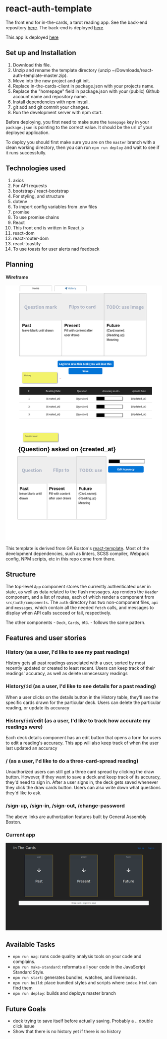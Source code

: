 # react-auth-template

The front end for in-the-cards, a tarot reading app. See the back-end repository
[here](https://github.com/TaraYoo/in-the-cards). The back-end is deployed [here](https://pure-lowlands-31271.herokuapp.com/cards).

This app is deployed [here](https://tarayoo.github.io/in-the-cards-client/#/)

## Set up and Installation
1. Download this file.
1. Unzip and rename the template directory (unzip ~/Downloads/react-auth-template-master.zip).
1. Move into the new project and git init.
1. Replace in-the-cards-client in package.json with your projects name.
1. Replace the "homepage" field in package.json with your (public) Github account name and repository name.
1. Install dependencies with npm install.
1. git add and git commit your changes.
1. Run the development server with npm start.

Before deploying, you first need to make sure the `homepage` key in your
`package.json` is pointing to the correct value. It should be the url of your
deployed application.

To deploy you should first make sure you are on the `master` branch with a
clean working directory, then you can run `npm run deploy` and wait to see if
it runs successfully.

## Technologies used
1. axios
  1. For API requests
2. bootstrap / react-bootstrap
  1. For styling, and structure
4. dotenv
  1. To import config variables from .env files
5. promise
  1. To use promise chains
6. React
  1. This front end is written in React.js
7. react-dom
8. react-router-dom
9. react-toastify
  1. To use toasts for user alerts nad feedback

## Planning

#### Wireframe

![Wireframe](./Wireframe.png)

This template is derived from GA Boston's [react-template](https://git.generalassemb.ly/ga-wdi-boston/react-template).
Most of the development dependencies, such as linters, SCSS compiler, Webpack
config, NPM scripts, etc in this repo come from there.

## Structure

The top-level `App` component stores the currently authenticated
user in state, as well as data related to the flash messages. `App` renders the
`Header` component, and a list of routes, each of which render a component from
`src/auth/components`. The `auth` directory has two non-component files, `api`
and `messages`, which contain all the needed `fetch` calls, and messages to
display when API calls succeed or fail, respectively.

The other components - `Deck`, `Cards`, etc. - follows the same pattern.

## Features and user stories

### History (as a user, I'd like to see my past readings)

History gets all past readings associated with a user, sorted by most recently
updated or created to least recent. Users can keep track of their readings'
accuracy, as well as delete unnecessary readings

### History/:id (as a user, I'd like to see details for a past reading)

When a user clicks on the details button in the History table, they'll see
the specific cards drawn for the particular deck. Users can delete the particular
reading, or update its accuracy

### History/:id/edit (as a user, I'd like to track how accurate my readings were)

Each deck details component has an edit button that opens a form for users to
edit a reading's accuracy. This app will also keep track of when the user last
updated an accuracy

### / (as a user, I'd like to do a three-card-spread reading)
Unauthorized users can still get a three card spread by clicking the draw button.
However, if they want to save a deck and keep track of its accuracy, they'd need
to sign in. After a user signs in, the deck gets saved whenever they click the
draw cards button. Users can also write down what questions they'd like to ask.

### /sign-up, /sign-in, /sign-out, /change-password
The above links are authorization features built by General Assembly Boston.

### Current app
![current app](./finalApp.png)


## Available Tasks

- `npm run nag`: runs code quality analysis tools on your code and complains.
- `npm run make-standard`: reformats all your code in the JavaScript Standard
  Style.
- `npm run start`: generates bundles, watches, and livereloads.
- `npm run build`: place bundled styles and scripts where `index.html` can find
    them
- `npm run deploy`: builds and deploys master branch


## Future Goals
- deck trying to save itself before actually saving. Probably a .. double click issue
- Show that there is no history yet if there is no history
